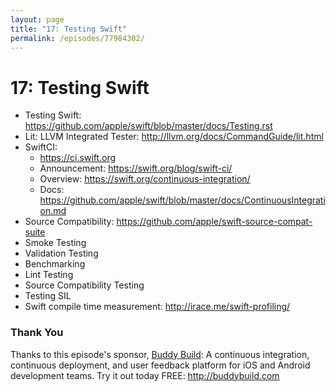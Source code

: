 ```yaml
---
layout: page
title: "17: Testing Swift"
permalink: /episodes/77984302/
---
```


# 17: Testing Swift

- Testing Swift: https://github.com/apple/swift/blob/master/docs/Testing.rst
- Lit: LLVM Integrated Tester: http://llvm.org/docs/CommandGuide/lit.html
- SwiftCI:
    - https://ci.swift.org
    - Announcement: https://swift.org/blog/swift-ci/
    - Overview: https://swift.org/continuous-integration/
    - Docs: https://github.com/apple/swift/blob/master/docs/ContinuousIntegration.md
- Source Compatibility: https://github.com/apple/swift-source-compat-suite
- Smoke Testing
- Validation Testing
- Benchmarking
- Lint Testing
- Source Compatibility Testing
- Testing SIL
- Swift compile time measurement: http://irace.me/swift-profiling/

### Thank You

Thanks to this episode's sponsor, [Buddy Build](http://buddybuild.com): A continuous integration, continuous deployment, and user feedback platform for iOS and Android development teams. Try it out today FREE: http://buddybuild.com
